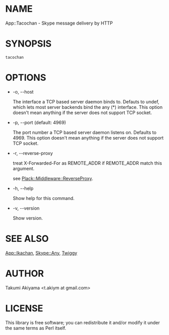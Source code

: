 # NAME

App::Tacochan - Skype message delivery by HTTP

# SYNOPSIS

    tacochan

# OPTIONS

- \-o, --host

    The interface a TCP based server daemon binds to. Defauts to undef,
    which lets most server backends bind the any (\*) interface. This
    option doesn't mean anything if the server does not support TCP
    socket.

- \-p, --port (default: 4969)

    The port number a TCP based server daemon listens on. Defaults to
    4969\. This option doesn't mean anything if the server does not support
    TCP socket.

- \-r, --reverse-proxy

    treat X-Forwarded-For as REMOTE\_ADDR if REMOTE\_ADDR match this argument.

    see [Plack::Middleware::ReverseProxy](http://search.cpan.org/perldoc?Plack::Middleware::ReverseProxy).

- \-h, --help

    Show help for this command.

- \-v, --version

    Show version.

# SEE ALSO

[App::Ikachan](http://search.cpan.org/perldoc?App::Ikachan), [Skype::Any](http://search.cpan.org/perldoc?Skype::Any), [Twiggy](http://search.cpan.org/perldoc?Twiggy)

# AUTHOR

Takumi Akiyama <t.akiym at gmail.com>

# LICENSE

This library is free software; you can redistribute it and/or modify
it under the same terms as Perl itself.
